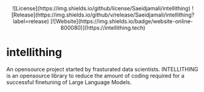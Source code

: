 <div align="center">
![License](https://img.shields.io/github/license/Saeidjamali/intellithing)
![Release](https://img.shields.io/github/v/release/Saeidjamali/intellithing?label=release)
[![Website](https://img.shields.io/badge/website-online-800080)](https://intellithing.tech)
</div>


# intellithing

An opensource project started by frasturated data scientists. INTELLITHING is an opensource library to reduce the amount of coding required for a successful finetuning of Large Language Models. 
